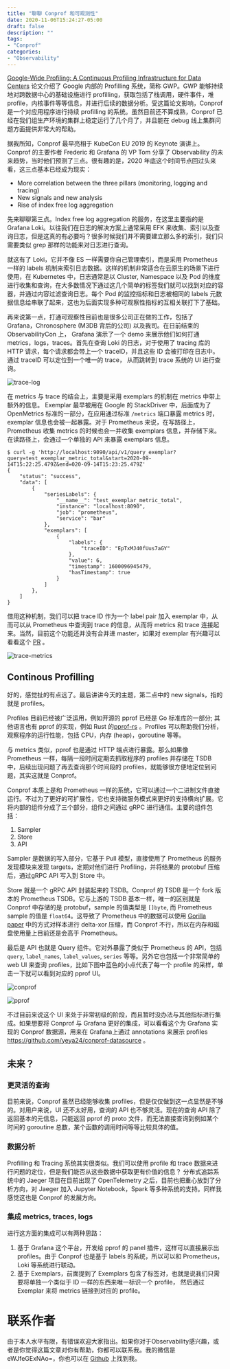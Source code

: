 ```yaml
---
title: "聊聊 Conprof 和可观测性"
date: 2020-11-06T15:24:27-05:00
draft: false 
description: ""
tags:
- "Conprof"
categories: 
- "Observability"
---
```


 [Google-Wide Profiling: A Continuous Profiling Infrastructure for Data Centers](https://research.google/pubs/pub36575/) 论文介绍了 Google 内部的 Profilling 系统，简称 GWP。GWP 能够持续地对跨数据中心的基础设施进行 profilling，获取包括了栈调用，硬件事件，堆 profile，内核事件等等信息，并进行后续的数据分析。受这篇论文影响，Conprof 是一个对应用程序进行持续 profilling 的系统。虽然目前还不算成熟，Conprof 已经在我们组生产环境的集群上稳定运行了几个月了，并且能在 debug 线上集群问题方面提供非常大的帮助。 



据我所知，Conprof 最早亮相于 KubeCon EU 2019 的 Keynote 演讲上。Conprof 的主要作者 Frederic 和 Grafana 的 VP Tom 分享了 Observability 的未来趋势，当时他们预测了三点。很有趣的是，2020 年底这个时间节点回过头来看，这三点基本已经成为现实：

- More correlation between the three pillars (monitoring, logging and tracing)
- New signals and new analysis
- Rise of index free log aggregation



先来聊聊第三点。Index free log aggregation 的服务，在这里主要指的是 Grafana Loki。以往我们在日志的解决方案上通常采用 EFK 来收集、索引以及查询日志，但是这真的有必要吗？很多时候我们并不需要建立那么多的索引，我们只需要类似 grep 那样的功能来对日志进行查询。



就这有了 Loki，它并不像 ES 一样需要你自己管理索引，而是采用 Prometheus 一样的 labels 机制来索引日志数据。这样的机制非常适合在云原生的场景下进行使用，在 Kubernetes 中，日志通常是以 Cluster, Namespace 以及 Pod 的维度进行收集和查询，在大多数情况下通过这几个简单的标签我们就可以找到对应的容器，并通过内容过滤查询日志。每个 Pod 的监控指标和日志被相同的 labels 元数据信息给串联了起来，这也为后面实现多种可观察性指标的互相关联打下了基础。



再来说第一点，打通可观察性目前也是很多公司正在做的工作，包括了 Grafana，Chronosphere (M3DB 背后的公司) 以及我司。在日前结束的 ObservabilityCon 上， Grafana 演示了一个 demo 来展示他们如何打通 metrics，logs，traces。首先在查询 Loki 的日志，对于使用了 tracing 库的 HTTP 请求，每个请求都会带上一个 traceID，并且这些 ID 会被打印在日志中。通过 traceID 可以定位到一个唯一的 trace， 从而跳转到 trace 系统的 UI 进行查询。



![trace-log](/img/conprof/tempo1.png)



在 metrics 与 trace 的结合上，主要是采用 exemplars 的机制在 metrics 中带上额外的信息。 Exemplar 最早被用在 Google 的 StackDriver 中，后面成为了 OpenMetrics 标准的一部分，在应用通过标准 `/metrics` 端口暴露 metrics 时，exemplar 信息也会被一起暴露。对于 Prometheus 来说，在写路径上，Prometheus 收集 metrics 的时候也会一并收集 exemplars 信息，并存储下来。在读路径上，会通过一个单独的 API 来暴露 exemplars 信息。



```
$ curl -g 'http://localhost:9090/api/v1/query_exemplar?query=test_exemplar_metric_total&start=2020-09-14T15:22:25.479Z&end=020-09-14T15:23:25.479Z'
{
    "status": "success",
    "data": [
        {
            "seriesLabels": {
                "__name__": "test_exemplar_metric_total",
                "instance": "localhost:8090",
                "job": "prometheus",
                "service": "bar"
            },
            "exemplars": [
                {
                    "labels": {
                        "traceID": "EpTxMJ40fUus7aGY"
                    },
                    "value": 6,
                    "timestamp": 1600096945479,
                    "hasTimestamp": true
                }
            ]
        },
    ]
}
```



借用这种机制，我们可以把 trace ID 作为一个 label pair 加入 exemplar 中，从而可以从 Prometheus 中查询到 trace 的信息，从而将 metrics 和 trace 连接起来。当然，目前这个功能还并没有合并进 master，如果对 exemplar 有兴趣可以看看这个 [PR](https://github.com/prometheus/prometheus/pull/6635) 。



![trace-metrics](/img/conprof/tempo2.png)



## Continous Profilling

好的，感觉扯的有点远了。最后讲讲今天的主题，第二点中的 new signals，指的就是 profiles。



Profiles 目前已经被广泛运用，例如开源的 pprof 已经是 Go 标准库的一部分; 其他语言也有 pprof 的实现，例如 Rust 的[pprof-rs](https://github.com/tikv/pprof-rs) 。Profiles 可以帮助我们分析，观察程序的运行性能，包括 CPU，内存 (heap)，goroutine 等等。



与 metrics 类似，pprof 也是通过 HTTP 端点进行暴露。那么如果像 Prometheus 一样，每隔一段时间定期去抓取程序的 profiles 并存储在 TSDB 中，后续出现问题了再去查询那个时间段的 profiles，就能够很方便地定位到问题，其实这就是 Conprof。



Conprof 本质上是和 Prometheus 一样的系统，它可以通过一个二进制文件直接运行。不过为了更好的可扩展性，它也支持微服务模式来更好的支持横向扩展。它将内部的组件分成了三个部分，组件之间通过 gRPC 进行通信。主要的组件包括：

1. Sampler
2. Store
3. API

Sampler 是数据的写入部分，它基于 Pull 模型，直接使用了 Prometheus 的服务发现模块来发现 targets，定期对他们进行 Profiling，并将结果的 protobuf 压缩后，通过gRPC API 写入到 Store 中。



Store 就是一个 gRPC API 封装起来的 TSDB。Conprof 的 TSDB 是一个 fork 版本的 Prometheus TSDB。它与上游的 TSDB 基本一样，唯一的区别就是 Conprof 中存储的是 protobuf，sample 的值类型是 `[]byte`, 而 Prometheus sample 的值是 `float64`。这导致了 Prometheus 中的数据可以使用 [Gorilla paper](https://www.vldb.org/pvldb/vol8/p1816-teller.pdf) 中的方式对样本进行 delta-xor 压缩，而 Conprof 不行，所以在内存和磁盘使用量上目前还是会高于 Prometheus。



最后是 API 也就是 Query 组件。它对外暴露了类似于 Prometheus 的 API，包括 `query`, `label_names`, `label_values`, `series` 等等。另外它也包括一个非常简单的 web UI 来查询 profiles，比如下图中蓝色的小点代表了每一个 profile 的采样，单击一下就可以看到对应的 pprof UI。



![conprof](/img/conprof/conprof.png)



![pprof](/img/conprof/pprof.png)



不过目前来说这个 UI 来处于非常初级的阶段，而且暂时没办法与其他指标进行集成。如果想要将 Conprof 与 Grafana 更好的集成，可以看看这个为 Grafana 实现的 Conprof 数据源，用来在 Grafana上通过 annotations 来展示 profiles https://github.com/yeya24/conprof-datasource 。



## 未来？

### 更灵活的查询

目前来说，Conprof 虽然已经能够收集 profiles，但是仅仅做到这一点显然是不够的。对用户来说，UI 还不太好用，查询的 API 也不够灵活。现在的查询 API 除了返回基本的元信息，只能返回 pprof 的 proto 文件，而无法直接查询到例如某个时间的 goroutine 总数，某个函数的调用时间等等比较具体的值。



### 数据分析

Profilling 和 Tracing 系统其实很类似。我们可以使用 profile 和 trace 数据来进行问题的定位，但是我们能否从这些数据中获取更有价值的信息？ 分布式追踪系统中的 Jaeger 项目在目前出现了 OpenTelemetry 之后，目前也把重心放到了分析方向，对 Jaeger 加入 Jupyter Notebook，Spark 等多种系统的支持。同样我感觉这也是 Conprof 的发展方向。



### 集成 metrics, traces, logs

进行这方面的集成可以有两种思路：

1. 基于 Grafana 这个平台，开发给 pprof 的 panel 插件，这样可以直接展示出 profiles。由于 Conprof 也是基于 labels 的系统，所以可以和 Prometheus， Loki 等系统进行联动。
2. 基于 Exemplars，前面提到了 Exemplars 包含了标签对，也就是说我们只需要将单独一个类似于 ID 一样的东西来唯一标识一个 profile， 然后通过 Exemplar 来将 metrics 链接到对应的 profile。



# 联系作者

由于本人水平有限，有错误欢迎大家指出。如果你对于Observability感兴趣，或者是你觉得这篇文章对你有帮助，你都可以联系我。我的微信是 eWJfeGExNAo=，你也可以在 [Github](https://github.com/yeya24) 上找到我。